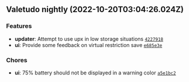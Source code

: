 ## Valetudo nightly (2022-10-20T03:04:26.024Z)

### Features

- **updater**: Attempt to use upx in low storage situations [`4227918`](https://github.com/Hypfer/Valetudo/commit/42279189051c196b827dc8dbb63339d219baa784)
- **ui**: Provide some feedback on virtual restriction save [`e685e3e`](https://github.com/Hypfer/Valetudo/commit/e685e3e54857215acb95216999b928d72d61185e)

### Chores

- **ui**: 75% battery should not be displayed in a warning color [`a5e1bc2`](https://github.com/Hypfer/Valetudo/commit/a5e1bc2541c2ca268b6de25b9d7790f01314b8d6)
